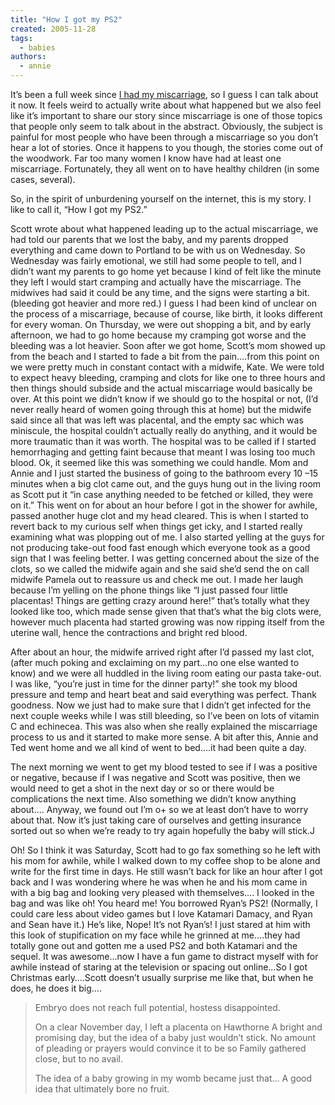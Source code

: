 ```yaml
---
title: "How I got my PS2"
created: 2005-11-28
tags: 
  - babies
authors: 
  - annie
---
```


It’s been a full week since [I had my miscarriage](/2005/11/we-lost-the-baby/), so I guess I can talk about it now. It feels weird to actually write about what happened but we also feel like it’s important to share our story since miscarriage is one of those topics that people only seem to talk about in the abstract. Obviously, the subject is painful for most people who have been through a miscarriage so you don’t hear a lot of stories. Once it happens to you though, the stories come out of the woodwork. Far too many women I know have had at least one miscarriage. Fortunately, they all went on to have healthy children (in some cases, several).

So, in the spirit of unburdening yourself on the internet, this is my story. I like to call it, “How I got my PS2.”

Scott wrote about what happened leading up to the actual miscarriage, we had told our parents that we lost the baby, and my parents dropped everything and came down to Portland to be with us on Wednesday. So Wednesday was fairly emotional, we still had some people to tell, and I didn’t want my parents to go home yet because I kind of felt like the minute they left I would start cramping and actually have the miscarriage. The midwives had said it could be any time, and the signs were starting a bit. (bleeding got heavier and more red.) I guess I had been kind of unclear on the process of a miscarriage, because of course, like birth, it looks different for every woman. On Thursday, we were out shopping a bit, and by early afternoon, we had to go home because my cramping got worse and the bleeding was a lot heavier. Soon after we got home, Scott’s mom showed up from the beach and I started to fade a bit from the pain….from this point on we were pretty much in constant contact with a midwife, Kate. We were told to expect heavy bleeding, cramping and clots for like one to three hours and then things should subside and the actual miscarriage would basically be over. At this point we didn’t know if we should go to the hospital or not, (I’d never really heard of women going through this at home) but the midwife said since all that was left was placental, and the empty sac which was miniscule, the hospital couldn’t actually really do anything, and it would be more traumatic than it was worth. The hospital was to be called if I started hemorrhaging and getting faint because that meant I was losing too much blood. Ok, it seemed like this was something we could handle. Mom and Annie and I just started the business of going to the bathroom every 10 –15 minutes when a big clot came out, and the guys hung out in the living room as Scott put it “in case anything needed to be fetched or killed, they were on it.” This went on for about an hour before I got in the shower for awhile, passed another huge clot and my head cleared. This is when I started to revert back to my curious self when things get icky, and I started really examining what was plopping out of me. I also started yelling at the guys for not producing take-out food fast enough which everyone took as a good sign that I was feeling better. I was getting concerned about the size of the clots, so we called the midwife again and she said she’d send the on call midwife Pamela out to reassure us and check me out. I made her laugh because I’m yelling on the phone things like “I just passed four little placentas! Things are getting crazy around here!” that’s totally what they looked like too, which made sense given that that’s what the big clots were, however much placenta had started growing was now ripping itself from the uterine wall, hence the contractions and bright red blood.

After about an hour, the midwife arrived right after I’d passed my last clot, (after much poking and exclaiming on my part…no one else wanted to know) and we were all huddled in the living room eating our pasta take-out. I was like, “you’re just in time for the dinner party!” she took my blood pressure and temp and heart beat and said everything was perfect. Thank goodness. Now we just had to make sure that I didn’t get infected for the next couple weeks while I was still bleeding, so I’ve been on lots of vitamin C and echinecea. This was also when she really explained the miscarriage process to us and it started to make more sense. A bit after this, Annie and Ted went home and we all kind of went to bed….it had been quite a day.

The next morning we went to get my blood tested to see if I was a positive or negative, because if I was negative and Scott was positive, then we would need to get a shot in the next day or so or there would be complications the next time. Also something we didn’t know anything about…. Anyway, we found out I’m o+ so we at least don’t have to worry about that. Now it’s just taking care of ourselves and getting insurance sorted out so when we’re ready to try again hopefully the baby will stick.J

Oh! So I think it was Saturday, Scott had to go fax something so he left with his mom for awhile, while I walked down to my coffee shop to be alone and write for the first time in days. He still wasn’t back for like an hour after I got back and I was wondering where he was when he and his mom came in with a big bag and looking very pleased with themselves…. I looked in the bag and was like oh! You heard me! You borrowed Ryan’s PS2! (Normally, I could care less about video games but I love Katamari Damacy, and Ryan and Sean have it.) He’s like, Nope! It’s not Ryan’s! I just stared at him with this look of stupification on my face while he grinned at me….they had totally gone out and gotten me a used PS2 and both Katamari and the sequel. It was awesome…now I have a fun game to distract myself with for awhile instead of staring at the television or spacing out online…So I got Christmas early….Scott doesn’t usually surprise me like that, but when he does, he does it big….

> Embryo does not reach full potential, hostess disappointed.
> 
> On a clear November day, I left a placenta on Hawthorne A bright and promising day, but the idea of a baby just wouldn’t stick. No amount of pleading or prayers would convince it to be so Family gathered close, but to no avail.
> 
> The idea of a baby growing in my womb became just that… A good idea that ultimately bore no fruit.
